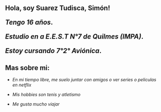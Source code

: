 <h2>Hola, soy Suarez Tudisca, Simón!

*Tengo 16 años*.
  
*Estudio en a E.E.S.T N°7 de Quilmes (IMPA)*.
  
*Estoy cursando 7°2° Aviónica*.

## Mas sobre mi:

* *En mi tiempo libre, me suelo juntar con amigos o ver series o peliculas en netflix*
  
* *Mis hobbies son tenis y atletismo*
  
* *Me gusta mucho viajar*
